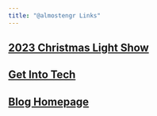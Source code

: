 ```yaml
---
title: "@almostengr Links"
---
```


## [2023 Christmas Light Show](https://www.youtube.com/watch?v=9zVLhOTrREI&pp=ygUmMjAyMyBjaHJpc210YXMgbGlnaHQgc2hvdyByaHQgc2VydmljZXM%3D)

## [Get Into Tech](/resources)

## [Blog Homepage](/)
